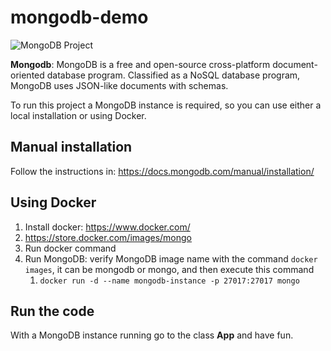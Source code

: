 # mongodb-demo

![MongoDB Project](http://www.jnosql.org/img/logos/mongodb.png)


**Mongodb**: MongoDB is a free and open-source cross-platform document-oriented database program. Classified as a NoSQL database program, MongoDB uses JSON-like documents with schemas.


To run this project a MongoDB instance is required, so you can use either a local installation or using Docker.


## Manual installation

Follow the instructions in: https://docs.mongodb.com/manual/installation/


## Using Docker

1. Install docker: https://www.docker.com/
2. https://store.docker.com/images/mongo
3. Run docker command
4. Run MongoDB: verify MongoDB image name with the command `docker images`, it can be mongodb or mongo, and then execute this command 
   1. `docker run -d --name mongodb-instance -p 27017:27017 mongo`

## Run the code

With a MongoDB instance running go to the class **App** and have fun.
